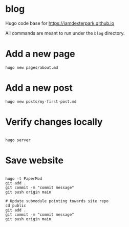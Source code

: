 # blog
Hugo code base for https://iamdexterpark.github.io

All commands are meant to run under the `blog` directory.

# Add a new page

```shell
hugo new pages/about.md
```

# Add a new post

```shell
hugo new posts/my-first-post.md
```

# Verify changes locally 
```shell

hugo server

```

# Save website

```shell

hugo -t PaperMod
git add .
git commit -m "commit message"
git push origin main

# Update submodule pointing towards site repo
cd public
git add .
git commit -m "commit message"
git push origin main
```